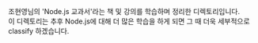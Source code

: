 조현영님의 'Node.js 교과서'라는 책 및 강의를 학습하며 정리한 디렉토리입니다.  
이 디렉토리는 추후 Node.js에 대해 더 많은 학습을 하게 되면 그 때 더욱 세부적으로 classify 하겠습니다.

